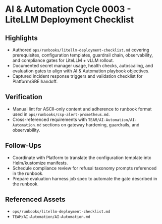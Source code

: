 # AI & Automation Cycle 0003 - LiteLLM Deployment Checklist

## Highlights
- Authored `ops/runbooks/litellm-deployment-checklist.md` covering prerequisites, configuration templates, guardrail chain, observability, and compliance gates for LiteLLM + vLLM rollout.
- Documented secret manager usage, health checks, autoscaling, and evaluation gates to align with AI & Automation playbook objectives.
- Captured incident response triggers and validation checklist for Platform/SRE handoff.

## Verification
- Manual lint for ASCII-only content and adherence to runbook format used in `ops/runbooks/csp-alert-prometheus.md`.
- Cross-referenced requirements with `TEAM/AI-Automation/AI-Automation.md` sections on gateway hardening, guardrails, and observability.

## Follow-Ups
- Coordinate with Platform to translate the configuration template into Helm/kustomize manifests.
- Schedule compliance review for refusal taxonomy prompts referenced in the runbook.
- Prepare evaluation harness job spec to automate the gate described in the runbook.

## Referenced Assets
- `ops/runbooks/litellm-deployment-checklist.md`
- `TEAM/AI-Automation/AI-Automation.md`